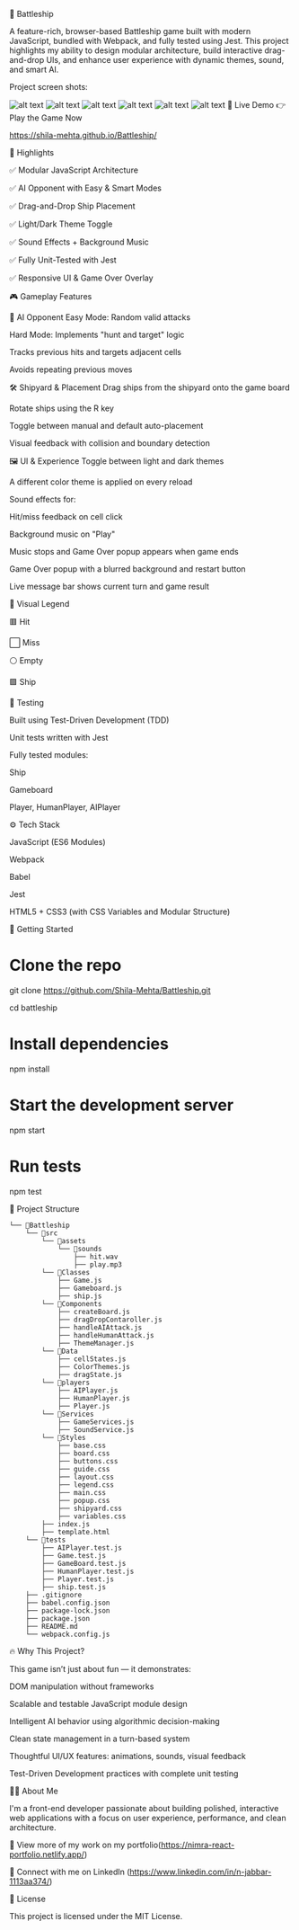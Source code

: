 🚢 Battleship

A feature-rich, browser-based Battleship game built with modern JavaScript, bundled with Webpack, and fully tested using Jest. This project highlights my ability to design modular architecture, build interactive drag-and-drop UIs, and enhance user experience with dynamic themes, sound, and smart AI.

Project screen shots:

![alt text](<shila-mehta.github.io_Battleship_ (3).png>)
![alt text](shila-mehta.github.io_Battleship_.png)
![alt text](<shila-mehta.github.io_Battleship_ (4).png>)
![alt text](<shila-mehta.github.io_Battleship_ (5).png>)
![alt text](<shila-mehta.github.io_Battleship_ (6).png>)
![alt text](<shila-mehta.github.io_Battleship_ (7).png>)
🔗 Live Demo    👉 Play the Game Now

https://shila-mehta.github.io/Battleship/

🧩 Highlights

✅ Modular JavaScript Architecture

✅ AI Opponent with Easy & Smart Modes

✅ Drag-and-Drop Ship Placement

✅ Light/Dark Theme Toggle

✅ Sound Effects + Background Music

✅ Fully Unit-Tested with Jest

✅ Responsive UI & Game Over Overlay

🎮 Gameplay Features

🎯 AI Opponent
Easy Mode: Random valid attacks

Hard Mode: Implements "hunt and target" logic

Tracks previous hits and targets adjacent cells

Avoids repeating previous moves

🛠 Shipyard & Placement
Drag ships from the shipyard onto the game board

Rotate ships using the R key

Toggle between manual and default auto-placement

Visual feedback with collision and boundary detection

🖼 UI & Experience
Toggle between light and dark themes

A different color theme is applied on every reload

Sound effects for:

Hit/miss feedback on cell click

Background music on "Play"

Music stops and Game Over popup appears when game ends

Game Over popup with a blurred background and restart button

Live message bar shows current turn and game result

🎨 Visual Legend

🟥 Hit

⬜ Miss

⚪ Empty

🟪 Ship

🧪 Testing

Built using Test-Driven Development (TDD)

Unit tests written with Jest

Fully tested modules:

Ship

Gameboard

Player, HumanPlayer, AIPlayer

⚙️ Tech Stack

JavaScript (ES6 Modules)

Webpack

Babel

Jest

HTML5 + CSS3 (with CSS Variables and Modular Structure)

🚀 Getting Started

# Clone the repo

git clone https://github.com/Shila-Mehta/Battleship.git

cd battleship

# Install dependencies

npm install

# Start the development server

npm start

# Run tests

npm test


📁 Project Structure
```
└── 📁Battleship
    └── 📁src
        └── 📁assets
            └── 📁sounds
                ├── hit.wav
                ├── play.mp3
        └── 📁Classes
            ├── Game.js
            ├── Gameboard.js
            ├── ship.js
        └── 📁Components
            ├── createBoard.js
            ├── dragDropContaroller.js
            ├── handleAIAttack.js
            ├── handleHumanAttack.js
            ├── ThemeManager.js
        └── 📁Data
            ├── cellStates.js
            ├── ColorThemes.js
            ├── dragState.js
        └── 📁players
            ├── AIPlayer.js
            ├── HumanPlayer.js
            ├── Player.js
        └── 📁Services
            ├── GameServices.js
            ├── SoundService.js
        └── 📁Styles
            ├── base.css
            ├── board.css
            ├── buttons.css
            ├── guide.css
            ├── layout.css
            ├── legend.css
            ├── main.css
            ├── popup.css
            ├── shipyard.css
            ├── variables.css
        ├── index.js
        ├── template.html
    └── 📁tests
        ├── AIPlayer.test.js
        ├── Game.test.js
        ├── GameBoard.test.js
        ├── HumanPlayer.test.js
        ├── Player.test.js
        ├── ship.test.js
    ├── .gitignore
    ├── babel.config.json
    ├── package-lock.json
    ├── package.json
    ├── README.md
    └── webpack.config.js
```
🔥 Why This Project?

This game isn’t just about fun — it demonstrates:

DOM manipulation without frameworks

Scalable and testable JavaScript module design

Intelligent AI behavior using algorithmic decision-making

Clean state management in a turn-based system

Thoughtful UI/UX features: animations, sounds, visual feedback

Test-Driven Development practices with complete unit testing

👩‍💻 About Me

I'm a front-end developer passionate about building polished, interactive web applications with a focus on user experience, performance, and clean architecture.

📁 View more of my work on my portfolio(https://nimra-react-portfolio.netlify.app/)

💼 Connect with me on LinkedIn (https://www.linkedin.com/in/n-jabbar-1113aa374/)

📄 License

This project is licensed under the MIT License.

